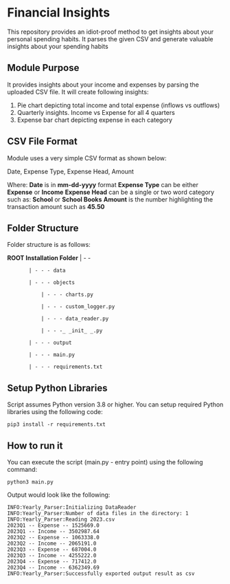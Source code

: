 # Financial Insights
This repository provides an idiot-proof method to get insights about your personal spending habits. It parses the given CSV and generate valuable insights about your spending habits

## Module Purpose
It provides insights about your income and expenses by parsing the uploaded CSV file. It will create following insights:

1. Pie chart depicting total income and total expense (inflows vs outflows)
2. Quarterly insights. Income vs Expense for all 4 quarters
3. Expense bar chart depicting expense in each category

## CSV File Format
Module uses a very simple CSV format as shown below:

Date, Expense Type, Expense Head, Amount

Where:
 **Date** is in **mm-dd-yyyy** format
**Expense Type** can be either **Expense** or **Income**
**Expense Head** can be a single or two word category such as: **School** or **School Books**
**Amount** is the number highlighting the transaction amount such as **45.50**

## Folder Structure
Folder structure is as follows:

**ROOT Installation Folder**
           | - -
           
           | - - - data
           
           | - - - objects
           
               | - - - charts.py
           
               | - - - custom_logger.py
           
               | - - - data_reader.py
           
               | - - -_ _init_ _.py
           
           | - - - output
           
           | - - - main.py
           
           | - - - requirements.txt

## Setup Python Libraries
Script assumes Python version 3.8 or higher. You can setup required Python libraries using the following code:

    pip3 install -r requirements.txt

## How to run it
You can execute the script (main.py - entry point) using the following command:

    python3 main.py

Output would look like the following:

    INFO:Yearly_Parser:Initializing DataReader
    INFO:Yearly_Parser:Number of data files in the directory: 1
    INFO:Yearly_Parser:Reading 2023.csv
    2023Q1 -- Expense -- 1525669.0
    2023Q1 -- Income -- 3502987.64
    2023Q2 -- Expense -- 1063338.0
    2023Q2 -- Income -- 2065191.0
    2023Q3 -- Expense -- 687004.0
    2023Q3 -- Income -- 4255222.0
    2023Q4 -- Expense -- 717412.0
    2023Q4 -- Income -- 6362349.69
    INFO:Yearly_Parser:Successfully exported output result as csv

